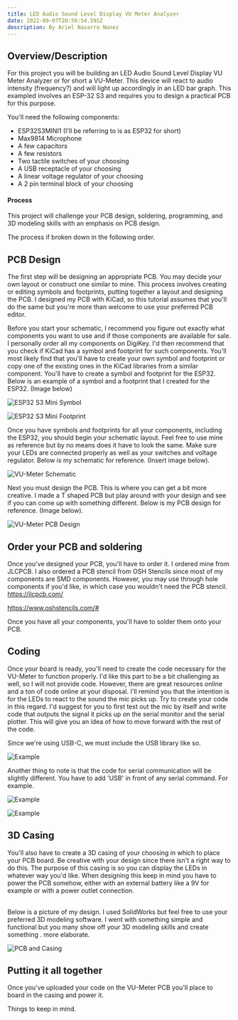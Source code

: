 ```yaml
---
title: LED Audio Sound Level Display VU Meter Analyzer
date: 2022-09-07T20:50:54.595Z
description: By Ariel Navarro Nunez
---
```

## Overview/Description

For this project you will be building an LED Audio Sound Level Display VU Meter Analyzer or for short a VU-Meter. 
This device will react to audio intensity (frequency?) and will light up accordingly in an LED bar graph. This exampled involves an ESP-32 S3 and requires you to design a practical PCB for this purpose. 

You'll need the following components:

* ESP32­S3­MINI­1 (I'll be referring to is as ESP32 for short)
* Max9814 Microphone
* A few capacitors 
* A few resistors
* Two tactile switches of your choosing
* A USB receptacle of your choosing
* A linear voltage regulator of your choosing
* A﻿ 2 pin terminal block of your choosing

#### Process

This project will challenge your PCB design, soldering, programming, and 3D modeling skills with an emphasis on PCB design.

The process if broken down in the following order.

## PCB Design

The first step will be designing an appropriate PCB. You may decide your own layout or construct one similar to mine.
This process involves creating or editing symbols and footprints, putting together a layout and designing the PCB.
I designed my PCB with KiCad, so this tutorial assumes that you'll do the same but you're more than welcome to use your preferred PCB editor.

Before you start your schematic, I recommend you figure out exactly what components you want to use and if those components are available for sale. I personally order all my components on DigiKey. I'd then recommend that you check if KiCad has a symbol and footprint for such components. You'll most likely find that you'll have to create your own symbol and footprint or copy one of the existing ones in the KiCad libraries from a similar component. You'll have to create a symbol and footprint for the ESP32. 
Below is an example of a symbol and a footprint that I created for the ESP32. (Image below)

![](/images/esp32-s3-mini-symbol.jpg "ESP32 S3 Mini Symbol")

![](/images/esp32-s3-mini-footprint.jpg "ESP32 S3 Mini Footprint")

Once you have symbols and footprints for all your components, including the ESP32, you should begin your schematic layout. Feel free to use mine as reference but by no means does it have to look the same. Make sure your LEDs are connected properly as well as your switches and voltage regulator. 
Below is my schematic for reference. (Insert image below).

![](/images/vu-meter-pcb-schematic.jpg "VU-Meter Schematic")

Next you must design the PCB. This is where you can get a bit more creative. I made a T shaped PCB but play around with your design and see if you can come up with something different. 
Below is my PCB design for reference. (Image below).   

![](/images/vu-meter-pcb.jpg "VU-Meter PCB Design")

## Order your PCB and soldering

Once you've designed your PCB, you'll have to order it. I ordered mine from JLCPCB. I also ordered a PCB stencil from OSH Stencils since most of my components are SMD components. However, you may use through hole components if you'd like, in which case you wouldn't need the PCB stencil.
[](jlcpcb.com)<https://jlcpcb.com/>

<https://www.oshstencils.com/#>

Once you have all your components, you'll have to solder them onto your PCB.  

## Coding

Once your board is ready, you'll need to create the code necessary for the VU-Meter to function properly. I'd like this part to be a bit challenging as well, so I will not provide code. However, there are great resources online and a ton of code online at your disposal. I'll remind you that the intention is for the LEDs to react to the sound the mic picks up. Try to create your code in this regard. I'd suggest for you to first test out the mic by itself and write code that outputs the signal it picks up on the serial monitor and the serial plotter. This will give you an idea of how to move forward with the rest of the code.  

Since we're using USB-C, we must include the USB library like so. 

![](/images/include-usb.h-code.jpg "Example")

Another thing to note is that the code for serial communication will be slightly different. You have to add 'USB' in front of any serial command. For example.

![](/images/usbserial-example2.jpg "Example")

![](/images/usbserial-example.jpg "Example")

## 3D Casing

You'll also have to create a 3D casing of your choosing in which to place your PCB board. Be creative with your design since there isn't a right way to do this. The purpose of this casing is so you can display the LEDs in whatever way you'd like. When designing this keep in mind you have to power the PCB somehow, either with an external battery like a 9V for example or with a power outlet connection.

\
Below is a picture of my design. I used SolidWorks but feel free to use your preferred 3D modeling software. I went with something simple and functional but you many show off your 3D modeling skills and create something . more elaborate. 

![](/images/pcb-with-casing.jpg "PCB and Casing")

## Putting it all together

Once you've uploaded your code on the VU-Meter PCB you'll place to board in the casing and power it. 

Things to keep in mind.